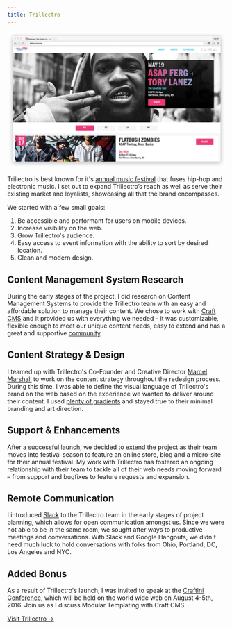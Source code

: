 ```yaml
---
title: Trillectro
---
```


<a href="http://trillectro.com" alt="Trillectro.com"><img src="trillectro.png" alt="Trillectro" title="Trillectro Homepage" class="screenshot"></a>

Trillectro is best known for it's [annual music festival](https://en.wikipedia.org/wiki/Trillectro_Music_Festival) that fuses hip-hop and electronic music. I set out to expand Trillectro’s reach as well as serve their existing market and loyalists, showcasing all that the brand encompasses.

We started with a few small goals:

1. Be accessible and performant for users on mobile devices.
1. Increase visibility on the web.
1. Grow Trillectro's audience.
1. Easy access to event information with the ability to sort by desired location.
1. Clean and modern design.

## Content Management System Research

During the early stages of the project, I did research on Content Management Systems to provide the Trillectro team with an easy and affordable solution to manage their content. We chose to work with [Craft CMS](https://craftcms.com/) and it provided us with everything we needed – it was customizable, flexible enough to meet our unique content needs, easy to extend and has a great and supportive [community](https://craftcms.com/community).

## Content Strategy &amp; Design

I teamed up with Trillectro's Co-Founder and Creative Director [Marcel Marshall](https://www.linkedin.com/in/martydctobc) to work on the content strategy throughout the redesign process. During this time, I was able to define the visual language of Trillectro's brand on the web based on the experience we wanted to deliver around their content. I used [plenty of gradients](../../writing/gradient-text-borders-and-backgrounds-for-buttons/) and stayed true to their minimal branding and art direction.

## Support &amp; Enhancements

After a successful launch, we decided to extend the project as their team moves into festival season to feature an online store, blog and a micro-site for their annual festival. My work with Trillectro has fostered an ongoing relationship with their team to tackle all of their web needs moving forward – from support and bugfixes to feature requests and expansion.

## Remote Communication

I introduced [Slack](https://slack.com) to the Trillectro team in the early stages of project planning, which allows for open communication amongst us. Since we were not able to be in the same room, we sought after ways to productive meetings and conversations. With Slack and Google Hangouts, we didn't need much luck to hold conversations with folks from Ohio, Portland, DC, Los Angeles and NYC.

## Added Bonus

As a result of Trillectro's launch, I was invited to speak at the [Craftini Conference](https://craftini.net/), which will be held on the world wide web on August 4-5th, 2016. Join us as I discuss Modular Templating with Craft CMS.

<a href="http://trillectro.com" alt="Trillectro.com" class="btn btn--default">Visit Trillectro &#8594;</a>
